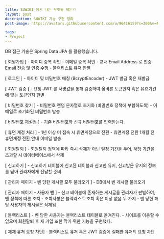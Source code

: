 ```yaml
---
title: SUWIKI 에서 나는 무엇을 했는가
layout: post
description: SUWIKI 기능 구현 정리
post-image: https://avatars.githubusercontent.com/u/96416159?s=200&v=4

tags:
- Project
---
```

  
  DB 접근 기술은 Spring Data JPA 를 활용했습니다.

  [ 회원가입 ]
    - 아이디 중복 확인
    - 이메일 중복 확인
    - 교내 Email Address 로 인증 Email 전송 및 인증 수행
    - 블랙리스트 유저 판별
  
  [ 로그인 ]
    - 아이디 및 비밀번호 매칭 (BcryptEncoder)
    - JWT 발급 혹은 재발급
  
  [ JWT 검증 ]
    - 요청 JWT 를 서명값을 통해 검증하여 옳바른 토큰인지 혹은 유효기간에 맞는 토큰인지 판별
  
  [ 비밀번호 찾기 ]
    - 비밀번호 랜덤 문자열로 초기화 (비밀번호 정책에 부합하도록)
    - 이메일로 초기화된 비밀번호 발송
  
  [ 비밀번호 재설정 ]
    - 기존 비밀번호와 신규 비밀번호를 입력받는다.

  [ 휴면 계정 처리 ]
    - 1년 이상 미 접속 시 휴면계정으로 전환
    - 휴면계정 전환 1개월 전 휴면계정 전환 안내 이메일 발송

  [ 회원탈퇴 ]
    - 회원탈퇴 정책에 따라 즉시 삭제가 아닌 일정 기간을 두어, 해당 기간을 초과할 시 데이터베이스에서 삭제

  [ 신고하기 ]
    - 신고하기 테이블에 신고된 테이블과 신고한 유저, 신고받은 유저의 정보를 담아 관리자에게 전달할 준비

  [ 관리자 페이지 - 벤 당한 게시글 모두 불러오기 ]
    - DB에서 벤 게시글 불러오기

  [ 관리자 페이지 - 사용자 벤 ]
    - 신고 테이블에 존재하는 게시글을 관리자가 판별하여, 벤 정책에 따른 조치
    - 조치사항은 블랙리스트 조치 혹은 이상 없음 두 가지
    - 벤 당한 해당 사용자의 게시글은 삭제됨
  
  [ 블랙리스트 ]
    - 벤 당한 사용자는 블랙리스트 테이블로 옮겨진다.
    - 사이트를 이용할 수 없으며 회원탈퇴 후 재 가입 또한 막기 위한 기능을 구현했다.
  
  [ 제재 유저 요청 차단]
    - 블랙리스트 유저 혹은 JWT 검증에 실패한 유저의 요청 차단
  